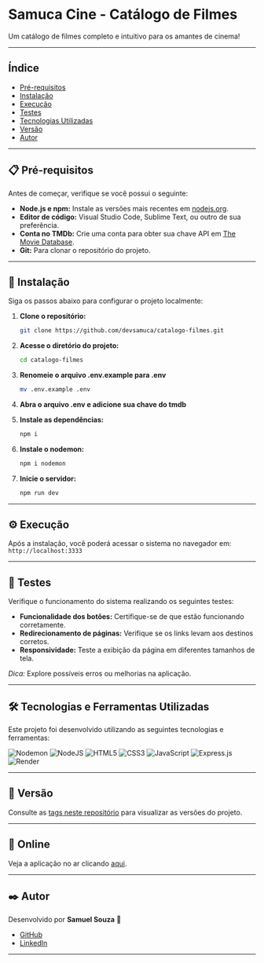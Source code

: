 # **Samuca Cine - Catálogo de Filmes**  
Um catálogo de filmes completo e intuitivo para os amantes de cinema!  

---

## **Índice**  
- [Pré-requisitos](#pré-requisitos)  
- [Instalação](#instalação)  
- [Execução](#execução)  
- [Testes](#testes)  
- [Tecnologias Utilizadas](#tecnologias-utilizadas)  
- [Versão](#versão)  
- [Autor](#autor)  

---

## **📋 Pré-requisitos**  
Antes de começar, verifique se você possui o seguinte:  
- **Node.js e npm:** Instale as versões mais recentes em [nodejs.org](https://nodejs.org/).  
- **Editor de código:** Visual Studio Code, Sublime Text, ou outro de sua preferência.  
- **Conta no TMDb:** Crie uma conta para obter sua chave API em [The Movie Database](https://www.themoviedb.org/).  
- **Git:** Para clonar o repositório do projeto.  

---

## **🔧 Instalação**  
Siga os passos abaixo para configurar o projeto localmente:  

1. **Clone o repositório:**  
   ```bash  
   git clone https://github.com/devsamuca/catalogo-filmes.git  
   ```  

2. **Acesse o diretório do projeto:**  
   ```bash  
   cd catalogo-filmes  
   ```  
3. **Renomeie o arquivo .env.example para .env**
    ```bash
    mv .env.example .env
    ```
  

4. **Abra o arquivo .env e adicione sua chave do tmdb**

  
5. **Instale as dependências:**  
   ```bash  
   npm i 
   ```

6. **Instale o nodemon:**  
   ```bash  
   npm i nodemon  
   ```  

7. **Inicie o servidor:**  
   ```bash  
   npm run dev  
   ```  

---

## **⚙️ Execução**  
Após a instalação, você poderá acessar o sistema no navegador em:  
`http://localhost:3333`  

---

## **🧪 Testes**  
Verifique o funcionamento do sistema realizando os seguintes testes:  
- **Funcionalidade dos botões:** Certifique-se de que estão funcionando corretamente.  
- **Redirecionamento de páginas:** Verifique se os links levam aos destinos corretos.  
- **Responsividade:** Teste a exibição da página em diferentes tamanhos de tela.  

*Dica:* Explore possíveis erros ou melhorias na aplicação.  

---

## **🛠️ Tecnologias e Ferramentas Utilizadas**  
Este projeto foi desenvolvido utilizando as seguintes tecnologias e ferramentas:  

![Nodemon](https://img.shields.io/badge/NODEMON-%23323330.svg?style=for-the-badge&logo=nodemon&logoColor=%BBDEAD)
![NodeJS](https://img.shields.io/badge/node.js-6DA55F?style=for-the-badge&logo=node.js&logoColor=white)
![HTML5](https://img.shields.io/badge/html5-%23E34F26.svg?style=for-the-badge&logo=html5&logoColor=white)
![CSS3](https://img.shields.io/badge/css3-%231572B6.svg?style=for-the-badge&logo=css3&logoColor=white)
![JavaScript](https://img.shields.io/badge/javascript-%23323330.svg?style=for-the-badge&logo=javascript&logoColor=%23F7DF1E)
![Express.js](https://img.shields.io/badge/express.js-%23404d59.svg?style=for-the-badge&logo=express&logoColor=%2361DAFB)
![Render](https://img.shields.io/badge/Render-%46E3B7.svg?style=for-the-badge&logo=render&logoColor=white)


---

## **📌 Versão**  
Consulte as [tags neste repositório](https://github.com/devsamuca/catalogo-filmes/tags) para visualizar as versões do projeto.  

---

## **📡 Online**  
Veja a aplicação no ar clicando [aqui](https://catalogo-filmes-h82u.onrender.com).  

---

## **✒️ Autor**  
Desenvolvido por **Samuel Souza** 🌹  
- [GitHub](https://github.com/devsamuca)  
- [LinkedIn](https://www.linkedin.com/in/devsamuel/)  

---
